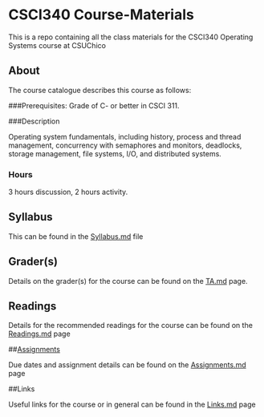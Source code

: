 # CSCI340 Course-Materials

This is a repo containing all the class materials for the CSCI340 Operating Systems course at CSUChico

## About

The course catalogue describes this course as follows:


###Prerequisites:
Grade of C- or better in CSCI 311.

###Description

   Operating system fundamentals, including history, process and thread management, concurrency with semaphores and monitors, deadlocks, storage management, file systems, I/O, and distributed systems.

### Hours
   3 hours discussion, 2 hours activity.

## Syllabus

This can be found in the [Syllabus.md](https://github.com/CSUChico-CSCI340/CSCI340-Course-Materials/blob/master/Syllabus.md "CSCI340 Syllabus") file

## Grader(s)

Details on the grader(s) for the course can be found on the [TA.md](https://github.com/CSUChico-CSCI340/CSCI340-Course-Materials/blob/master/TA.md "CSCI340 Graders") page.

## Readings

Details for the recommended readings for the course can be found on the [Readings.md](https://github.com/CSUChico-CSCI340/CSCI340-Course-Materials/blob/master/Readings.md "CSCI340 Readings") page

##[Assignments](https://github.com/CSUChico-CSCI340/CSCI340-Course-Materials/blob/master/Assignments.md "CSCI340 Assignments")

Due dates and assignment details can be found on the [Assignments.md](https://github.com/CSUChico-CSCI340/CSCI340-Course-Materials/blob/master/Assignments.md "CSCI340 Assignments") page

##Links

Useful links for the course or in general can be found in the [Links.md](https://github.com/CSUChico-CSCI340/CSCI340-Course-Materials/blob/master/Links.md "CSCI340 Links") page
